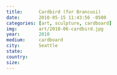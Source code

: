 ```yaml
---
title:  	Cardbird (for Brancusi)
date:   	2010-05-15 11:43:56 -0500
categories: [art, sculpture, cardboard]
img:		art/2010-06-cardbird.jpg
year:		2010
medium:		cardboard
city:		Seattle
state:
country:
size:
---
```

